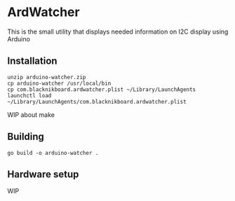 # ArdWatcher
This is the small utility that displays needed information on I2C display using Arduino

## Installation
```bigquery
unzip arduino-watcher.zip
cp arduino-watcher /usr/local/bin
cp com.blacknikboard.ardwatcher.plist ~/Library/LaunchAgents
launchctl load ~/Library/LaunchAgents/com.blacknikboard.ardwatcher.plist
```
WIP about make
## Building
`go build -o arduino-watcher .`
## Hardware setup
WIP